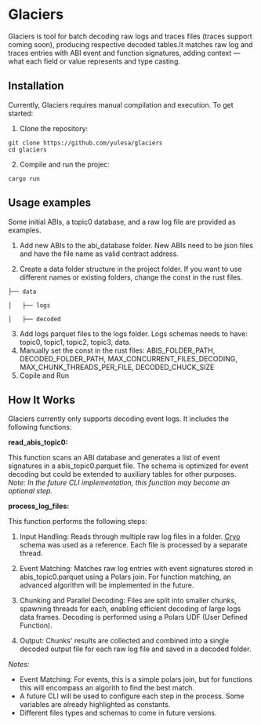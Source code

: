 # Glaciers

Glaciers is tool for batch decoding raw logs and traces files (traces support coming soon), producing respective decoded tables.It matches raw log and traces entries with ABI event and function signatures, adding context — what each field or value represents and type casting.

## Installation
Currently, Glaciers requires manual compilation and execution. To get started:

1. Clone the repository:
```
git clone https://github.com/yulesa/glaciers
cd glaciers
```
2. Compile and run the projec:

```
cargo run
```

## Usage examples

Some initial ABIs, a topic0 database, and a raw log file are provided as examples.

1. Add new ABIs to the abi_database folder. New ABIs need to be json files and have the file name as valid contract address.

2. Create a data folder structure in the project folder. If you want to use different names or existing folders, change the const in the rust files.
```
├── data

│   ├── logs

│   ├── decoded

```
3. Add logs parquet files to the logs folder.  Logs schemas needs to have: topic0, topic1, topic2, topic3, data.
4. Manually set the const in the rust files: ABIS_FOLDER_PATH, DECODED_FOLDER_PATH, MAX_CONCURRENT_FILES_DECODING, MAX_CHUNK_THREADS_PER_FILE, DECODED_CHUCK_SIZE
5. Copile and Run


## How It Works
Glaciers currently only supports decoding event logs. It includes the following functions:

**read_abis_topic0:** 

This function scans an ABI database and generates a list of event signatures in a abis_topic0.parquet file. The schema is optimized for event decoding but could be extended to auxiliary tables for other purposes.
*Note: In the future CLI implementation, this function may become an optional step.*

**process_log_files:** 

This function performs the following steps:

1. Input Handling: Reads through multiple raw log files in a folder. [Cryo](https://github.com/paradigmxyz/cryo) schema was used as a reference. Each file is processed by a separate thread.

2. Event Matching: Matches raw log entries with event signatures stored in abis_topic0.parquet using a Polars join. For function matching, an advanced algorithm will be implemented in the future.

3. Chunking and Parallel Decoding: Files are split into smaller chunks, spawning threads for each, enabling efficient decoding of large logs data frames. Decoding is performed using a Polars UDF (User Defined Function).

4. Output: Chunks' results are collected and combined into a single decoded output file for each raw log file and saved in a decoded folder.

*Notes:*
- Event Matching: For events, this is a simple polars join, but for functions this will encompass an algorith to find the best match.
- A future CLI will be used to configure each step in the process. Some variables are already highlighted as constants.
- Different files types and schemas to come in future versions.

